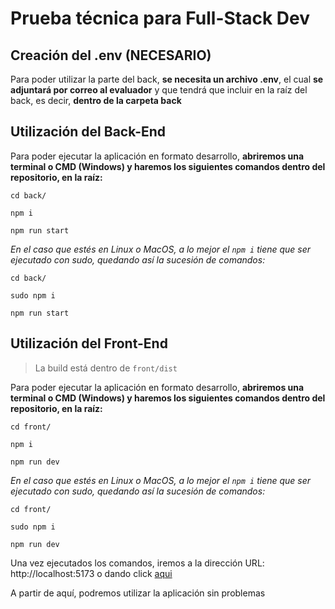 # Prueba técnica para Full-Stack Dev
## Creación del .env (NECESARIO)
Para poder utilizar la parte del back, **se necesita un archivo .env**, el cual **se adjuntará por correo al evaluador** y que tendrá que incluir en la raíz del back, es decir, **dentro de la carpeta back**
## Utilización del Back-End

Para poder ejecutar la aplicación en formato desarrollo, **abriremos una terminal o CMD (Windows) y haremos los siguientes comandos dentro del repositorio, en la raíz:**

`cd back/`

`npm i`

`npm run start`

*En el caso que estés en Linux o MacOS, a lo mejor el `npm i` tiene que ser ejecutado con sudo, quedando así la sucesión de comandos:*

`cd back/`

`sudo npm i`

`npm run start`

## Utilización del Front-End
> La build está dentro de `front/dist`

Para poder ejecutar la aplicación en formato desarrollo, **abriremos una terminal o CMD (Windows) y haremos los siguientes comandos dentro del repositorio, en la raíz:**

`cd front/`

`npm i`

`npm run dev`

*En el caso que estés en Linux o MacOS, a lo mejor el `npm i` tiene que ser ejecutado con sudo, quedando así la sucesión de comandos:*

`cd front/`

`sudo npm i`

`npm run dev`

Una vez ejecutados los comandos, iremos a la dirección URL: http://localhost:5173 o dando click [aqui](http://localhost:5173)

A partir de aquí, podremos utilizar la aplicación sin problemas
